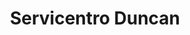 ---
title: "Servicentro Duncan"
url: /caracas/servicentro-duncan-calle-el-progreso/
shop: Autoteile
---